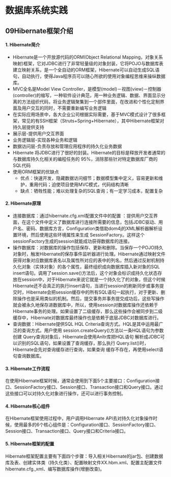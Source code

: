 # 数据库系统实践
## 09Hibernate框架介绍
#### 1. Hibernate简介
- Hibernate是一个开放源代码的ORM(Object Relational Mapping，对象关系映射)框架，它对JDBC进行了非常轻量级的对象封装，它将POJO与数据库表建立映射关系，是一个全自动的ORM框架，Hibernate可以自动生成SQL语句，自动执行，使得Java程序员可以随心所欲的使用对象编程思维来操纵数据库。
- MVC全名是Model View Controller，是模型(model)－视图(view)－控制器(controller)的缩写，一种软件设计典范，用一种业务逻辑、数据、界面显示分离的方法组织代码，将业务逻辑聚集到一个部件里面，在改进和个性化定制界面及用户交互的同时，不需要重新编写业务逻辑
- 在实际应用场景中，各大企业公司根据实际需要，基于MVC模式设计了很多框架，常见的有SSH框架（Struts+Spring+Hibernate），其中Hibernate框架对持久层提供支持
- 展示层-提供用户交互界面
- 业务逻辑层-实现各种业务和逻辑
- 数据访问层-负责存放和管理应用程序的持久化业务数据
- Hibernate 将JDBC进行了很好的封装。Hibernate的目标是释放开发者通常的与数据库持久化相关的编程任务的 95%，消除那些针对特定数据库厂商的SQL代码
- 使用ORM框架的优缺点
    + 优点：快速开发，隐藏数据访问细节；数据模型集中定义，容易更新和维护，重用代码；迫使项目使用MVC模式，代码结构清晰
    + 缺点：牺牲性能；难以处理复杂的SQL查询；有一定学习成本，配置复杂
#### 2. Hibernate原理
- 连接数据库：通过hibernate.cfg.xml配置文件中的配置 ：提供用户交互界面，在这个文件中定义了数据库进行连接所需要的信息，包括JDBC驱动、用户名、密码、数据库方言，Configuration类借助dom4j的XML解析器解析设置环境，然后使用这些环境属性来生成 SessionFactory。这样这个sessionFactory生成的session就能成功获得数据库的连接。
- 操作数据库：对数据库的操作包括保存、更新和删除。当保存一个POJO持久对象时，触发Hibernate的保存事件监听器进行处理。Hibernate通过映射文件获得对象对应数据库表名以及属性所对应的表中的列名，然后通过反射机制持久化对象（实体对象）的各个属性，最终组织成向数据库插入新对象的SQL insert语句。调用了session.save()方法后，这个对象会标识成持久化状态存放在session中，对于Hibernate来说它就是一个持久化了的对象，但这个时候Hibernate还不会真正的执行insert语句，当进行session的刷新同步或事务提交时，Hibernate会把session缓存中的所有SQL语句一起执行，对于更新、删除操作也是采用类似的机制。然后，提交事务并事务提交成功后，这些写操作就会被永久地保存进数据库中，所以，使用session对数据库操作还依赖于Hibernate事务的处理。如果设置了二级缓存，那么这些操作会被同步到二级缓存中，Hibernate对数据库最终操作也是依赖于底层JDBC对数据库进行。
- 查询数据：Hibernate提供SQL HQL Criteria查询方式。HQL是其中运用最广泛的查询方式。用户使用 session.createQuery()方法以一条HQL语句为参数创建 Query查询对象后，Hibernate会使用Anltr库把HQL语句 解析成JDBC可以识别的SQL语句，如果设置了查询缓存，那么执行 Query.list()时，Hibernate会先对查询缓存进行查询，如果查询 缓存不存在，再使用select语句查询数据库。
#### 3. Hibernate工作流程
在使用Hibernate框架时候，通常会使用到下面5个主要接口：Configuration接口、SessionFactory接口、Session接口、Transaction接口和Query接口。通过这些接口可以对持久化对象进行操作，还可以进行事务控制。
#### 4. Hibernate核心组件
在Hibernate框架使用过程中，用户调用Hibernate API去对持久化对象操作时候，使用最多的6个核心组件是：Configuration接口、SessionFactory接口、Session接口、Transaction接口、Query接口和Criteria接口。
#### 5. Hibernate框架的配置
Hibernate框架配置主要有下面四个步骤：导入相关Hibernate的jar包、创建数据库及表、创建实体类（持久化类）、配置映射文件XX.hbm.xml、配置主配置文件hibernate.cfg.,xml、编写数据库操作(增删改查)。